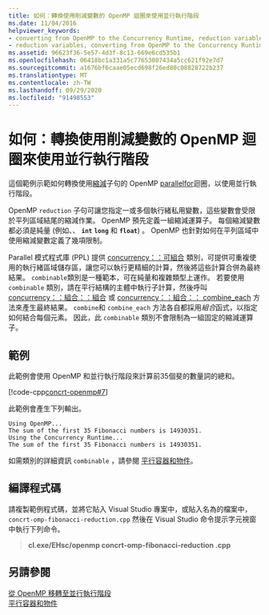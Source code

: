 ```yaml
---
title: 如何：轉換使用削減變數的 OpenMP 迴圈來使用並行執行階段
ms.date: 11/04/2016
helpviewer_keywords:
- converting from OpenMP to the Concurrency Runtime, reduction variables
- reduction variables, converting from OpenMP to the Concurrency Runtime
ms.assetid: 96623f36-5e57-4d3f-8c13-669e6cd535b1
ms.openlocfilehash: 06418bc1a331a5c77653087434a5cc621f92e7d7
ms.sourcegitcommit: a1676bf6caae05ecd698f26ed80c08828722b237
ms.translationtype: MT
ms.contentlocale: zh-TW
ms.lasthandoff: 09/29/2020
ms.locfileid: "91498553"
---
```

# <a name="how-to-convert-an-openmp-loop-that-uses-a-reduction-variable-to-use-the-concurrency-runtime"></a>如何：轉換使用削減變數的 OpenMP 迴圈來使用並行執行階段

這個範例示範如何轉換使用[縮減](../openmp/reference/openmp-clauses.md#reduction)子句的 OpenMP [parallel](../../parallel/concrt/how-to-use-parallel-invoke-to-write-a-parallel-sort-routine.md#parallel)[for](../openmp/reference/openmp-directives.md#for-openmp)迴圈，以使用並行執行階段。

OpenMP `reduction` 子句可讓您指定一或多個執行緒私用變數，這些變數會受限於平列區域結尾的縮減作業。 OpenMP 預先定義一組縮減運算子。 每個縮減變數都必須是純量 (例如、、 **`int`** **`long`** 和 **`float`**) 。 OpenMP 也針對如何在平列區域中使用縮減變數定義了幾項限制。

Parallel 模式程式庫 (PPL) 提供 [concurrency：：可組合](../../parallel/concrt/reference/combinable-class.md) 類別，可提供可重複使用的執行緒區域儲存區，讓您可以執行更精細的計算，然後將這些計算合併為最終結果。 `combinable`類別是一種範本，可在純量和複雜類型上運作。 若要使用 `combinable` 類別，請在平行結構的主體中執行子計算，然後呼叫 [concurrency：：組合：：組合](reference/combinable-class.md#combine) 或 [concurrency：：組合：： combine_each](reference/combinable-class.md#combine_each) 方法來產生最終結果。 `combine`和 `combine_each` 方法各自都採用*組合*函式，以指定如何結合每個元素。 因此，此 `combinable` 類別不會限制為一組固定的縮減運算子。

## <a name="example"></a>範例

此範例會使用 OpenMP 和並行執行階段來計算前35個斐的數量詞的總和。

[!code-cpp[concrt-openmp#7](../../parallel/concrt/codesnippet/cpp/convert-an-openmp-loop-that-uses-a-reduction-variable_1.cpp)]

此範例會產生下列輸出。

```Output
Using OpenMP...
The sum of the first 35 Fibonacci numbers is 14930351.
Using the Concurrency Runtime...
The sum of the first 35 Fibonacci numbers is 14930351.
```

如需類別的詳細資訊 `combinable` ，請參閱 [平行容器和物件](../../parallel/concrt/parallel-containers-and-objects.md)。

## <a name="compiling-the-code"></a>編譯程式碼

請複製範例程式碼，並將它貼入 Visual Studio 專案中，或貼入名為的檔案中， `concrt-omp-fibonacci-reduction.cpp` 然後在 Visual Studio 命令提示字元視窗中執行下列命令。

> **cl.exe/EHsc/openmp concrt-omp-fibonacci-reduction .cpp**

## <a name="see-also"></a>另請參閱

[從 OpenMP 移轉至並行執行階段](../../parallel/concrt/migrating-from-openmp-to-the-concurrency-runtime.md)<br/>
[平行容器和物件](../../parallel/concrt/parallel-containers-and-objects.md)
